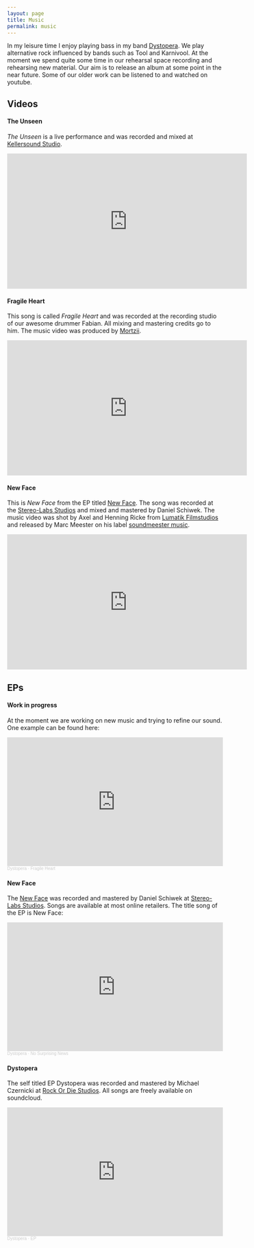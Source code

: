 ```yaml
---
layout: page
title: Music
permalink: music
---
```


In my leisure time I enjoy playing bass in my band [Dystopera](https://www.facebook.com/dystoperamusic/). We play alternative rock influenced by bands such as Tool and Karnivool. At the moment we spend quite some time in our rehearsal space recording and rehearsing new material. Our aim is to release an album at some point in the near future. Some of our older work can be listened to and watched on youtube.


## Videos

#### The Unseen

*The Unseen* is a live performance and was recorded and mixed at [Kellersound Studio](https://www.facebook.com/Kellersound-593294147833647/).

<iframe width="560" height="315" src="https://www.youtube.com/embed/dAZyz2LRAP4" title="YouTube video player" frameborder="0" allow="accelerometer; autoplay; clipboard-write; encrypted-media; gyroscope; picture-in-picture" allowfullscreen></iframe>

#### Fragile Heart

This song is called *Fragile Heart* and was recorded at the recording studio of our awesome drummer Fabian. All mixing and mastering credits go to him. The music video was produced by [Mortzii](https://medienbrauerei.com/).

<iframe width="560" height="315" src="https://www.youtube.com/embed/GyIqwII_Nu8" frameborder="0" allow="accelerometer; autoplay; encrypted-media; gyroscope; picture-in-picture" allowfullscreen></iframe>

#### New Face

This is *New Face* from the EP titled [New Face](https://www.amazon.de/New-Face-Dystopera/dp/B00PE1CDMI). The song was recorded at the [Stereo-Labs Studios](https://de-de.facebook.com/pages/category/Music-Production-Studio/Stereo-Labs-Tonstudio-217979464919507/) and mixed and mastered by Daniel Schiwek. The music video was shot by Axel and Henning Ricke from [Lumatik Filmstudios](https://lumatik.de/) and released by Marc Meester on his label [soundmeester music](https://www.soundmeester.com/).

<iframe width="560" height="315" src="https://www.youtube.com/embed/1mCsmZpdyhE" frameborder="0" allow="accelerometer; autoplay; encrypted-media; gyroscope; picture-in-picture" allowfullscreen></iframe>

## EPs

#### Work in progress
At the moment we are working on new music and trying to refine our sound. One example can be found here:
<iframe width="100%" height="300" scrolling="no" frameborder="no" allow="autoplay" src="https://w.soundcloud.com/player/?url=https%3A//api.soundcloud.com/tracks/379642085&color=%23ff5500&auto_play=false&hide_related=false&show_comments=true&show_user=true&show_reposts=false&show_teaser=true&visual=true"></iframe><div style="font-size: 10px; color: #cccccc;line-break: anywhere;word-break: normal;overflow: hidden;white-space: nowrap;text-overflow: ellipsis; font-family: Interstate,Lucida Grande,Lucida Sans Unicode,Lucida Sans,Garuda,Verdana,Tahoma,sans-serif;font-weight: 100;"><a href="https://soundcloud.com/dystopera" title="Dystopera" target="_blank" style="color: #cccccc; text-decoration: none;">Dystopera</a> · <a href="https://soundcloud.com/dystopera/fragile-heart" title="Fragile Heart" target="_blank" style="color: #cccccc; text-decoration: none;">Fragile Heart</a></div>

#### New Face
The [New Face](https://www.amazon.de/New-Face-Dystopera/dp/B00PE1CDMI) was recorded and mastered by Daniel Schiwek at [Stereo-Labs Studios](https://de-de.facebook.com/pages/category/Music-Production-Studio/Stereo-Labs-Tonstudio-217979464919507/). Songs are available at most online retailers. The title song of the EP is New Face:
<iframe width="100%" height="300" scrolling="no" frameborder="no" allow="autoplay" src="https://w.soundcloud.com/player/?url=https%3A//api.soundcloud.com/tracks/294736562&color=%23ff5500&auto_play=false&hide_related=false&show_comments=true&show_user=true&show_reposts=false&show_teaser=true&visual=true"></iframe><div style="font-size: 10px; color: #cccccc;line-break: anywhere;word-break: normal;overflow: hidden;white-space: nowrap;text-overflow: ellipsis; font-family: Interstate,Lucida Grande,Lucida Sans Unicode,Lucida Sans,Garuda,Verdana,Tahoma,sans-serif;font-weight: 100;"><a href="https://soundcloud.com/dystopera" title="Dystopera" target="_blank" style="color: #cccccc; text-decoration: none;">Dystopera</a> · <a href="https://soundcloud.com/dystopera/no-surprising-news-1" title="No Surprising News" target="_blank" style="color: #cccccc; text-decoration: none;">No Surprising News</a></div>

#### Dystopera
The self titled EP Dystopera was recorded and mastered by Michael Czernicki at [Rock Or Die Studios](https://www.rockordie.de/). All songs are freely available on soundcloud.
<iframe width="100%" height="300" scrolling="no" frameborder="no" allow="autoplay" src="https://w.soundcloud.com/player/?url=https%3A//api.soundcloud.com/playlists/2078616&color=%23ff5500&auto_play=false&hide_related=false&show_comments=true&show_user=true&show_reposts=false&show_teaser=true&visual=true"></iframe><div style="font-size: 10px; color: #cccccc;line-break: anywhere;word-break: normal;overflow: hidden;white-space: nowrap;text-overflow: ellipsis; font-family: Interstate,Lucida Grande,Lucida Sans Unicode,Lucida Sans,Garuda,Verdana,Tahoma,sans-serif;font-weight: 100;"><a href="https://soundcloud.com/dystopera" title="Dystopera" target="_blank" style="color: #cccccc; text-decoration: none;">Dystopera</a> · <a href="https://soundcloud.com/dystopera/sets/ep-248" title="EP" target="_blank" style="color: #cccccc; text-decoration: none;">EP</a></div>

